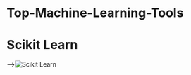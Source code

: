 # Top-Machine-Learning-Tools
# Scikit Learn
-->![Scikit Learn](https://github.com/sweekrithishetty/Top-Machine-Learning-Tools/blob/main/scikit.png)
